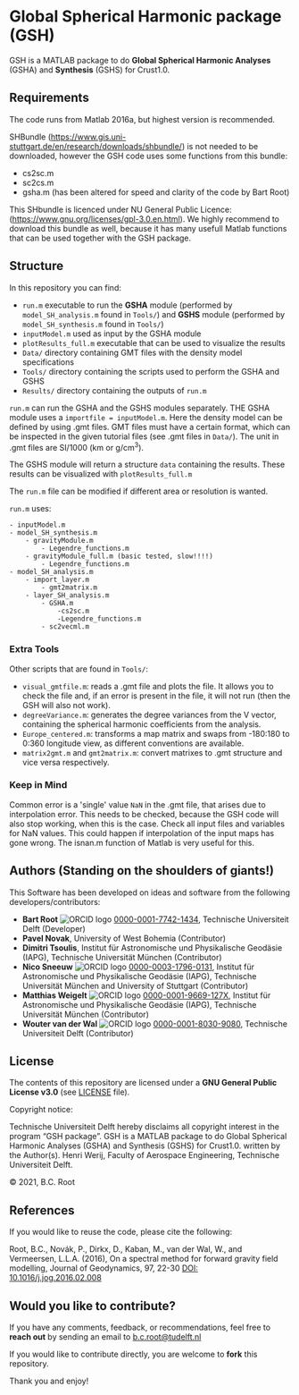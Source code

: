 # Global Spherical Harmonic package (GSH) 

GSH is a MATLAB package to do **Global Spherical Harmonic Analyses** (GSHA) and **Synthesis** (GSHS) for Crust1.0.


## Requirements

The code runs from Matlab 2016a, but highest version is recommended. 

SHBundle (https://www.gis.uni-stuttgart.de/en/research/downloads/shbundle/) is not needed to be downloaded, however the GSH code uses some functions from this bundle:

- cs2sc.m
- sc2cs.m
- gsha.m (has been altered for speed and clarity of the code by Bart Root)

This SHbundle is licenced under NU General Public Licence: (https://www.gnu.org/licenses/gpl-3.0.en.html). We highly recommend to download this bundle as well, because it has many usefull Matlab functions that can be used together with the GSH package.

## Structure

In this repository you can find:

- `run.m` executable to run the **GSHA** module (performed by `model_SH_analysis.m` found in `Tools/`) and **GSHS** module (performed by `model_SH_synthesis.m` found in `Tools/`)  
- `inputModel.m` used as input by the GSHA module   
- `plotResults_full.m` executable that can be used to visualize the results  
- `Data/` directory containing GMT files with the density model specifications   
- `Tools/` directory containing the scripts used to perform the GSHA and GSHS  
- `Results/` directory containing the outputs of `run.m`  

`run.m` can run the GSHA and the GSHS modules separately. THE GSHA module uses a `importfile = inputModel.m`. Here the density model can be defined by using .gmt files. GMT files must have a certain format, which can be inspected in the given tutorial files (see .gmt files in `Data/`). The unit in .gmt files are SI/1000 (km or g/cm<sup>3</sup>).

The GSHS module will return a structure `data` containing the results. These results can be visualized with `plotResults_full.m`

The `run.m` file can be modified if different area or resolution is wanted.

`run.m` uses: 

	- inputModel.m
	- model_SH_synthesis.m
		- gravityModule.m
			- Legendre_functions.m
		- gravityModule_full.m (basic tested, slow!!!!)
			- Legendre_functions.m
	- model_SH_analysis.m
		- import_layer.m
			- gmt2matrix.m
		- layer_SH_analysis.m
			- GSHA.m
				-cs2sc.m
				-Legendre_functions.m
			- sc2vecml.m


### Extra Tools

Other scripts that are found in `Tools/`:

- `visual_gmtfile.m`: reads a .gmt file and plots the file. It allows you to check the file and, if an error is present in the file, it will not run (then the GSH will also not work).   
- `degreeVariance.m`: generates the degree variances from the V vector, containing the spherical harmonic coefficients from the analysis.  
- `Europe_centered.m`: transforms a map matrix and swaps from -180:180 to 0:360 longitude view, as different conventions are available.  
- `matrix2gmt.m` and `gmt2matrix.m`: convert matrixes to .gmt structure and vice versa respectively.


### Keep in Mind

Common error is a 'single' value `NaN` in the .gmt file, that arises due to interpolation error. This needs to be checked, because the GSH code will also stop working, when this is the case. Check all input files and variables for NaN values. This could happen if interpolation of the input maps has gone wrong. The isnan.m function of Matlab is very useful for this.

## Authors (Standing on the shoulders of giants!)

This Software has been developed on ideas and software from the following developers/contributors:

- **Bart Root** ![ORCID logo](https://info.orcid.org/wp-content/uploads/2019/11/orcid_16x16.png) [0000-0001-7742-1434](https://orcid.org/0000-0001-7742-1434), Technische Universiteit Delft (Developer)
- **Pavel Novak**, University of West Bohemia (Contributor)  
- **Dimitri Tsoulis**, Institut für Astronomische und Physikalische Geodäsie (IAPG), Technische Universität München  (Contributor)  
- **Nico Sneeuw** ![ORCID logo](https://info.orcid.org/wp-content/uploads/2019/11/orcid_16x16.png) [0000-0003-1796-0131](https://orcid.org/0000-0003-1796-0131), Institut für Astronomische und Physikalische Geodäsie (IAPG), Technische Universität München and University of Stuttgart (Contributor)  
- **Matthias Weigelt** ![ORCID logo](https://info.orcid.org/wp-content/uploads/2019/11/orcid_16x16.png) [0000-0001-9669-127X](https://orcid.org/0000-0001-9669-127X), Institut für Astronomische und Physikalische Geodäsie (IAPG), Technische Universität München  (Contributor)
- **Wouter van der Wal** ![ORCID logo](https://info.orcid.org/wp-content/uploads/2019/11/orcid_16x16.png) [0000-0001-8030-9080](https://orcid.org/0000-0001-8030-9080), Technische Universiteit Delft (Contributor)


## License

The contents of this repository are licensed under a **GNU General Public License v3.0** (see [LICENSE](https://github.com/bartroot/GSH/blob/main/LICENSE.md) file).

Copyright notice:

Technische Universiteit Delft hereby disclaims all copyright interest in the program “GSH package”. GSH is a MATLAB package to do Global Spherical Harmonic Analyses (GSHA) and Synthesis (GSHS) for Crust1.0. written by the Author(s). 
Henri Werij, Faculty of Aerospace Engineering, Technische Universiteit Delft. 

© 2021, B.C. Root

## References

If you would like to reuse the code, please cite the following:

Root, B.C., Novák, P., Dirkx, D., Kaban, M., van der Wal, W., and Vermeersen, L.L.A. (2016), On a spectral method for forward gravity field modelling, Journal of Geodynamics, 97, 22-30 [DOI: 10.1016/j.jog.2016.02.008](https://doi.org/10.1016/j.jog.2016.02.008)


## Would you like to contribute?

If you have any comments, feedback, or recommendations, feel free to **reach out** by sending an email to b.c.root@tudelft.nl

If you would like to contribute directly, you are welcome to **fork** this repository.

Thank you and enjoy!

